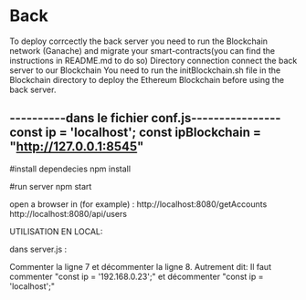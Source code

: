 # Back
To deploy corrcectly the back server you need to run the Blockchain network (Ganache) and migrate your smart-contracts(you can find the instructions in README.md to do so)
Directory connection connect the back server to our Blockchain
You need to run the initBlockchain.sh file in the Blockchain directory to deploy the Ethereum Blockchain before using the back server.

----------dans le fichier conf.js----------------
const ip = 'localhost';
const ipBlockchain = "http://127.0.0.1:8545"
--------------------------------------

#install dependecies
npm install
 

#run server
npm start


open a browser in (for example) :
 http://localhost:8080/getAccounts 
 http://localhost:8080/api/users


UTILISATION EN LOCAL:

dans server.js : 

Commenter la ligne 7 et décommenter la ligne 8.
Autrement dit: Il faut commenter "const ip = '192.168.0.23';" et décommenter  "const ip = 'localhost';"

